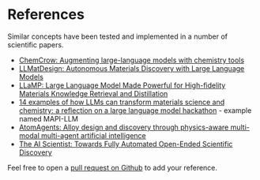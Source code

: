 # References
Similar concepts have been tested and implemented in a number of scientific papers. 
* [ChemCrow: Augmenting large-language models with chemistry tools](https://arxiv.org/abs/2304.05376)
* [LLMatDesign: Autonomous Materials Discovery with Large Language Models](https://arxiv.org/abs/2406.13163)
* [LLaMP: Large Language Model Made Powerful for High-fidelity Materials Knowledge Retrieval and Distillation](https://arxiv.org/abs/2401.17244)
* [14 examples of how LLMs can transform materials science and chemistry: a reflection on a large language model hackathon](https://pubs.rsc.org/en/content/articlehtml/2023/dd/d3dd00113j) - example named MAPI-LLM
* [AtomAgents: Alloy design and discovery through physics-aware multi-modal multi-agent artificial intelligence](https://arxiv.org/pdf/2407.10022)
* [The AI Scientist: Towards Fully Automated Open-Ended Scientific Discovery](https://arxiv.org/abs/2408.06292)

Feel free to open a [pull request on Github](https://github.com/jan-janssen/LangSim) to add your reference. 